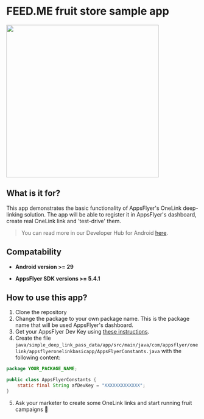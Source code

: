 # FEED.ME fruit store sample app
<img src="https://user-images.githubusercontent.com/61788924/97542099-d906f000-19ce-11eb-8fe3-911d616ea953.jpg" height="400">

## What is it for?
This app demonstrates the basic functionality of AppsFlyer's OneLink deep-linking solution.
The app will be able to register it in AppsFlyer's dashboard, create real OneLink link and 'test-drive' them.

> You can read more in our Developer Hub for Android [here](https://afonelink.readme.io/docs/android).

## Compatability
- **Android version >= 29**

- **AppsFlyer SDK versions >= 5.4.1**

## How to use this app?
1. Clone the repository
2. Change the package to your own package name. This is the package name that will be used AppsFlyer's dashboard.
3. Get your AppsFlyer Dev Key using [these instructions][get_af_devkey].
4. Create the file `java/simple_deep_link_pass_data/app/src/main/java/com/appsflyer/onelink/appsflyeronelinkbasicapp/AppsFlyerConstants.java` with the following content:
```java
package YOUR_PACKAGE_NAME;

public class AppsFlyerConstants {
    static final String afDevKey = "XXXXXXXXXXXXX";
}
```
5. Ask your marketer to create some OneLink links and start running fruit campaigns 🍎


[get_af_devkey]: https://support.appsflyer.com/hc/en-us/articles/207032066-iOS-SDK-integration-for-developers#integration-31-retrieving-your-dev-key
